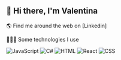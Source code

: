 ## 👋 Hi there, I'm Valentina

🌎 Find me around the web on [Linkedin]

👩🏽‍💻 Some technologies I use

![JavaScript](https://img.shields.io/badge/-JavaScript-F7DF1E?style=flat&logo=javascript&logoColor=black)
![C#](https://img.shields.io/badge/-C%23-239120?style=flat&logo=c-sharp&logoColor=white)
![HTML](https://img.shields.io/badge/-HTML5-E34F26?style=flat&logo=html5&logoColor=white)
![React](https://img.shields.io/badge/-React-61DAFB?style=flat&logo=react&logoColor=white)
![CSS](https://img.shields.io/badge/-CSS3-1572B6?style=flat&logo=css3)
